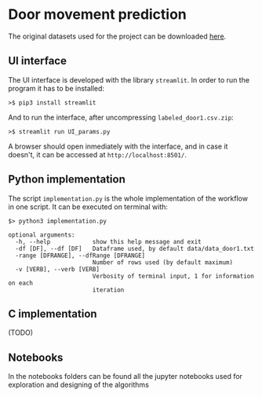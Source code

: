 # Door movement prediction

The original datasets used for the project can be downloaded [here](https://gitlab.pld.ttu.ee/IAS0360/IAS0360_project_door).

## UI interface

The UI interface is developed with the library `streamlit`.
In order to run the program it has to be installed:

```
>$ pip3 install streamlit
```

And to run the interface, after uncompressing `labeled_door1.csv.zip`:
```
>$ streamlit run UI_params.py
```
A browser should open inmediately with the interface, and in case it doesn't, it can be accessed at `http://localhost:8501/`.

## Python implementation
The script `implementation.py` is the whole implementation of the workflow in one script. It can be executed on terminal with:
```
$> python3 implementation.py

optional arguments:
  -h, --help            show this help message and exit
  -df [DF], --df [DF]   Dataframe used, by default data/data_door1.txt
  -range [DFRANGE], --dfRange [DFRANGE]
                        Number of rows used (by default maximum)
  -v [VERB], --verb [VERB]
                        Verbosity of terminal input, 1 for information on each
                        iteration
```

## C implementation
(TODO)

## Notebooks
In the notebooks folders can be found all the jupyter notebooks used for exploration and designing of the algorithms
